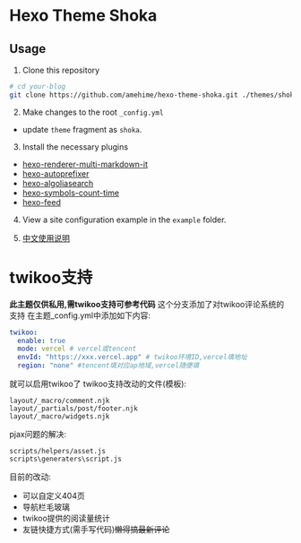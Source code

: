 # Hexo Theme Shoka

## Usage

1. Clone this repository

``` bash
# cd your-blog
git clone https://github.com/amehime/hexo-theme-shoka.git ./themes/shoka
```

2. Make changes to the root `_config.yml`
  - update `theme` fragment as `shoka`.  

3. Install the necessary plugins
  - [hexo-renderer-multi-markdown-it](https://www.npmjs.com/package/hexo-renderer-multi-markdown-it)
  - [hexo-autoprefixer](https://www.npmjs.com/package/hexo-autoprefixer)
  - [hexo-algoliasearch](https://www.npmjs.com/package/hexo-algoliasearch)
  - [hexo-symbols-count-time](https://www.npmjs.com/package/hexo-symbols-count-time)
  - [hexo-feed](https://www.npmjs.com/package/hexo-feed)

4. View a site configuration example in the `example` folder.

5. [中文使用说明](https://shoka.lostyu.me/computer-science/note/theme-shoka-doc/)

# twikoo支持
**此主题仅供私用,需twikoo支持可参考代码**
这个分支添加了对twikoo评论系统的支持
在主题_config.yml中添加如下内容:
```yaml
twikoo:
  enable: true
  mode: vercel # vercel或tencent
  envId: "https://xxx.vercel.app" # twikoo环境ID,vercel填地址
  region: "none" #tencent填对应ap地域,vercel随便填
```
就可以启用twikoo了
twikoo支持改动的文件(模板):
```text
layout/_macro/comment.njk
layout/_partials/post/footer.njk
layout/_macro/widgets.njk
```
pjax问题的解决:
```text
scripts/helpers/asset.js
scripts\generaters\script.js
```
目前的改动:
- 可以自定义404页
- 导航栏毛玻璃
- twikoo提供的阅读量统计
- 友链快捷方式(需手写代码)~~懒得搞最新评论~~
